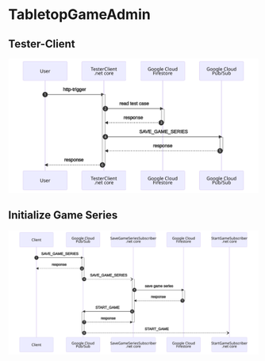 # TabletopGameAdmin

## Tester-Client

![sequence diagram](doc/tester-client.svg)

## Initialize Game Series

![sequence diagram](doc/initialize-game-series.svg)
